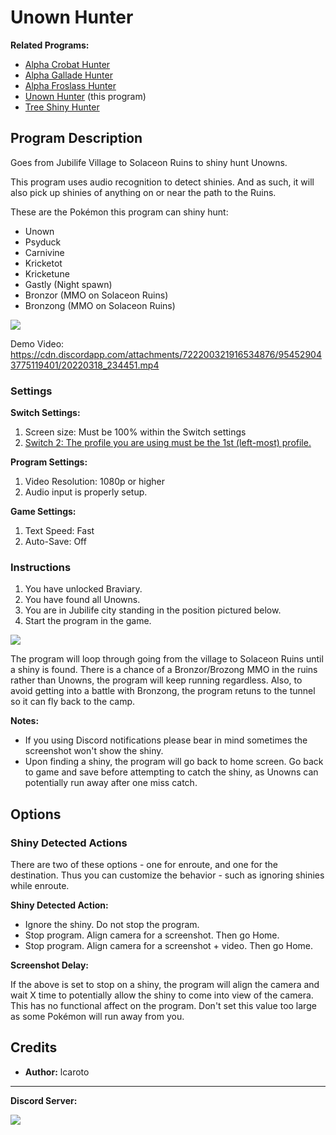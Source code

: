 # Unown Hunter

**Related Programs:**

- [Alpha Crobat Hunter](AlphaCrobatHunter.md)
- [Alpha Gallade Hunter](AlphaGalladeHunter.md)
- [Alpha Froslass Hunter](AlphaFroslassHunter.md)
- [Unown Hunter](UnownHunter.md) (this program)
- [Tree Shiny Hunter](TreeShinyHunter.md)

## Program Description

Goes from Jubilife Village to Solaceon Ruins to shiny hunt Unowns.

This program uses audio recognition to detect shinies. And as such, it will also pick up shinies of anything on or near the path to the Ruins.

These are the Pokémon this program can shiny hunt:

- Unown
- Psyduck
- Carnivine
- Kricketot
- Kricketune
- Gastly (Night spawn)
- Bronzor (MMO on Solaceon Ruins)
- Bronzong (MMO on Solaceon Ruins)

<img src="../images/UnownHunter-0.png">

Demo Video: https://cdn.discordapp.com/attachments/722200321916534876/954529043775119401/20220318_234451.mp4


### Settings

**Switch Settings:**

1. Screen size: Must be 100% within the Switch settings
2. [Switch 2: The profile you are using must be the 1st (left-most) profile.](/Wiki/Programs/NintendoSwitch/Switch2Notes.md#resetting-a-game-moves-the-cursor-to-the-1st-user-profile)

**Program Settings:**

1. Video Resolution: 1080p or higher
2. Audio input is properly setup.

**Game Settings:**

1. Text Speed: Fast
2. Auto-Save: Off


### Instructions

1. You have unlocked Braviary.
2. You have found all Unowns.
3. You are in Jubilife city standing in the position pictured below.
4. Start the program in the game.

<img src="../images/UnownHunter-1.png">

The program will loop through going from the village to Solaceon Ruins until a shiny is found. There is a chance of a Bronzor/Brozong MMO in the ruins rather than Unowns, the program will keep running regardless. Also, to avoid getting into a battle with Bronzong, the program retuns to the tunnel so it can fly back to the camp.

**Notes:**

- If you using Discord notifications please bear in mind sometimes the screenshot won't show the shiny.
- Upon finding a shiny, the program will go back to home screen. Go back to game and save before attempting to catch the shiny, as Unowns can potentially run away after one miss catch. 


## Options

### Shiny Detected Actions

There are two of these options - one for enroute, and one for the destination. Thus you can customize the behavior - such as ignoring shinies while enroute.

**Shiny Detected Action:**

- Ignore the shiny. Do not stop the program.
- Stop program. Align camera for a screenshot. Then go Home.
- Stop program. Align camera for a screenshot + video. Then go Home.

**Screenshot Delay:**

If the above is set to stop on a shiny, the program will align the camera and wait X time to potentially allow the shiny to come into view of the camera.
This has no functional affect on the program. Don't set this value too large as some Pokémon will run away from you.


## Credits

- **Author:** lcaroto


<hr>

**Discord Server:** 

[<img src="https://canary.discordapp.com/api/guilds/695809740428673034/widget.png?style=banner2">](https://discord.gg/cQ4gWxN)

